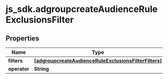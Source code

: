 # js_sdk.adgroupcreateAudienceRuleExclusionsFilter

## Properties
Name | Type | Description | Notes
------------ | ------------- | ------------- | -------------
**filters** | [**[adgroupcreateAudienceRuleExclusionsFilterFilters]**](adgroupcreateAudienceRuleExclusionsFilterFilters.md) |  | [optional] 
**operator** | **String** |  | [optional] 
